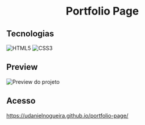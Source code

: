 <div align="center">
<h1>Portfolio Page</h1>
</div>

## Tecnologias

![HTML5](https://img.shields.io/badge/HTML5-E34F26?style=for-the-badge&logo=html5&logoColor=white "HTML5")
![CSS3](https://img.shields.io/badge/CSS3-1572B6?style=for-the-badge&logo=css3&logoColor=white "CSS3")

## Preview

![Preview do projeto](portfolio-page-preview.gif "Portfolio Page Preview")

## Acesso

https://udanielnogueira.github.io/portfolio-page/

<!-- 
Images
![Image](image.png "Image")
 -->

<!-- 
Badges
https://shields.io/
https://simpleicons.org/
https://github.com/alexandresanlim/Badges4-README.md-Profile
 -->